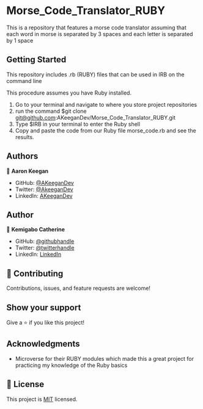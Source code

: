 # Morse_Code_Translator_RUBY
This is a repository that features a morse code translator assuming that each word in morse is separated by 3 spaces and each letter is separated by 1 space

## Getting Started

This repository includes .rb (RUBY) files that can be used in IRB on the command line

This procedure assumes you have Ruby installed.

1) Go to your terminal and navigate to where you store project repositories
2) run the command $git clone git@github.com:AKeeganDev/Morse_Code_Translator_RUBY.git
3) Type $IRB in your terminal to enter the Ruby shell
4) Copy and paste the code from our Ruby file morse_code.rb and see the results.

## Authors

👤 **Aaron Keegan**

- GitHub: [@AKeeganDev](https://github.com/AKeeganDev)
- Twitter: [@AkeeganDev](https://twitter.com/AkeeganDev)
- LinkedIn: [AKeeganDev](https://linkedin.com/in/AKeeganDev)

## Author

👤 **Kemigabo Catherine**

- GitHub: [@githubhandle](https://github.com/kemigabocatherine)
- Twitter: [@twitterhandle](https://twitter.com/home?lang=en)
- LinkedIn: [LinkedIn](https://www.linkedin.com/in/kemigabocatherine/)

## 🤝 Contributing

Contributions, issues, and feature requests are welcome!


## Show your support

Give a ⭐️ if you like this project!

## Acknowledgments

- Microverse for their RUBY modules which made this a great project for practicing my knowledge of the Ruby basics

## 📝 License

This project is [MIT](./MIT.md) licensed.
